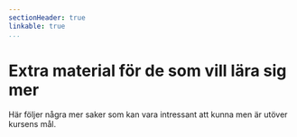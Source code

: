 ```yaml
---
sectionHeader: true
linkable: true
...
```

Extra material för de som vill lära sig mer
=======================

Här följer några mer saker som kan vara intressant att kunna men är utöver kursens mål.
